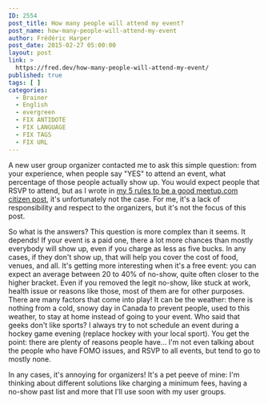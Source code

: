 ```yaml
---
ID: 2554
post_title: How many people will attend my event?
post_name: how-many-people-will-attend-my-event
author: Frédéric Harper
post_date: 2015-02-27 05:00:00
layout: post
link: >
  https://fred.dev/how-many-people-will-attend-my-event/
published: true
tags: [ ]
categories:
  - Brainer
  - English
  - evergreen
  - FIX ANTIDOTE
  - FIX LANGUAGE
  - FIX TAGS
  - FIX URL
---
```

A new user group organizer contacted me to ask this simple question: from your experience, when people say "YES" to attend an event, what percentage of those people actually show up. You would expect people that RSVP to attend, but as I wrote in <a title="My 5 rules to be a good meetup.com citizen" href="http://fred.dev/my-5-rules-to-be-a-good-meetup-com-citizen/">my 5 rules to be a good meetup.com citizen post</a>, it's unfortunately not the case. For me, it's a lack of responsibility and respect to the organizers, but it's not the focus of this post.

So what is the answers? This question is more complex than it seems. It depends! If your event is a paid one, there a lot more chances than mostly everybody will show up, even if you charge as less as five bucks. In any cases, if they don't show up, that will help you cover the cost of food, venues, and all. It's getting more interesting when it's a free event: you can expect an average between 20 to 40% of no-show, quite often closer to the higher bracket. Even if you removed the legit no-show, like stuck at work, health issue or reasons like those, most of them are for other purposes. There are many factors that come into play! It can be the weather: there is nothing from a cold, snowy day in Canada to prevent people, used to this weather, to stay at home instead of going to your event. Who said that geeks don't like sports? I always try to not schedule an event during a hockey game evening (replace hockey with your local sport). You get the point: there are plenty of reasons people have... I'm not even talking about the people who have FOMO issues, and RSVP to all events, but tend to go to mostly none.

In any cases, it's annoying for organizers! It's a pet peeve of mine: I'm thinking about different solutions like charging a minimum fees, having a no-show past list and more that I'll use soon with my user groups.